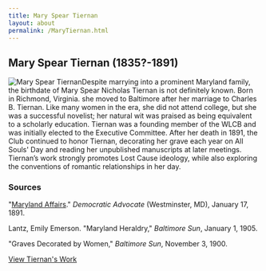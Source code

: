```yaml
---
title: Mary Spear Tiernan
layout: about
permalink: /MaryTiernan.html
---
```


## Mary Spear Tiernan (1835?-1891)
<div style="float: left"><img src="https://elizajames.github.io/WLCB_draft/assets/img/MaryTiernan.jpg" alt="Mary Spear Tiernan"></div>

Despite marrying into a prominent Maryland family, the birthdate of Mary Spear Nicholas Tiernan is not definitely known. Born in Richmond, Virginia. she moved to Baltimore after her marriage to Charles B. Tiernan. Like many women in the era, she did not attend college, but she was a successful novelist; her natural wit was praised as being equivalent to a scholarly education. Tiernan was a founding member of the WLCB and was initially elected to the Executive Committee. After her death in 1891, the Club continued to honor Tiernan, decorating her grave each year on All Souls' Day and reading her unpublished manuscripts at later meetings. Tiernan’s work strongly promotes Lost Cause ideology, while also exploring the conventions of romantic relationships in her day. 

### Sources

"[Maryland Affairs](https://chroniclingamerica.loc.gov/lccn/sn85038292/1891-01-17/ed-1/seq-3/#date1=1789&index=3&rows=20&words=Mary+Spear+Tiernan&searchType=basic&sequence=0&state=&date2=1949&proxtext=mary+spear+tiernan&y=0&x=0&dateFilterType=yearRange&page=1)." *Democratic Advocate* (Westminster, MD), January 17, 1891.

Lantz, Emily Emerson. "Maryland Heraldry," *Baltimore Sun*, January 1, 1905.

"Graves Decorated by Women," *Baltimore Sun*, November 3, 1900. 

[View Tiernan's Work](https://elizajames.github.io/WLCB_draft/browse.html#mary%20spear)